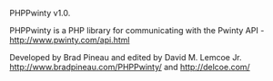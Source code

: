PHPPwinty v1.0.

PHPPwinty is a PHP library for communicating with the Pwinty API - http://www.pwinty.com/api.html

Developed by Brad Pineau and edited by David M. Lemcoe Jr.
http://www.bradpineau.com/PHPPwinty/ and http://delcoe.com/
